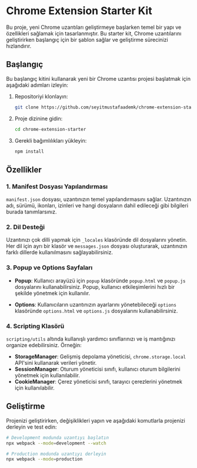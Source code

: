 # Chrome Extension Starter Kit
Bu proje, yeni Chrome uzantıları geliştirmeye başlarken temel bir yapı ve özellikleri 
sağlamak için tasarlanmıştır. Bu starter kit, Chrome uzantılarını geliştirirken başlangıç 
için bir şablon sağlar ve geliştirme sürecinizi hızlandırır.

## Başlangıç
Bu başlangıç kitini kullanarak yeni bir Chrome uzantısı projesi başlatmak için aşağıdaki
 adımları izleyin:

1. Repositoriyi klonlayın:
    ```bash
    git clone https://github.com/seyitmustafaademk/chrome-extension-starter-kit
    ```

2. Proje dizinine gidin:
    ```bash
    cd chrome-extension-starter
    ```

3. Gerekli bağımlılıkları yükleyin:
    ```bash
    npm install
    ```



## Özellikler

### 1. Manifest Dosyası Yapılandırması
`manifest.json` dosyası, uzantınızın temel yapılandırmasını sağlar. Uzantınızın adı, sürümü, 
ikonları, izinleri ve hangi dosyaların dahil edileceği gibi bilgileri burada tanımlarsınız.

### 2. Dil Desteği
Uzantınızı çok dilli yapmak için `_locales` klasöründe dil dosyalarını yönetin. Her dil için 
ayrı bir klasör ve `messages.json` dosyası oluşturarak, uzantınızın farklı dillerde 
kullanılmasını sağlayabilirsiniz.

### 3. Popup ve Options Sayfaları
- **Popup**: Kullanıcı arayüzü için `popup` klasöründe `popup.html` ve `popup.js` dosyalarını 
 kullanabilirsiniz. Popup, kullanıcı etkileşimlerini hızlı bir şekilde yönetmek için kullanılır.

- **Options**: Kullanıcıların uzantınızın ayarlarını yönetebileceği `options` klasöründe 
 `options.html` ve `options.js` dosyalarını kullanabilirsiniz.

### 4. Scripting Klasörü

`scripting/utils` altında kullanışlı yardımcı sınıflarınızı ve iş mantığınızı organize 
 edebilirsiniz. Örneğin:

- **StorageManager**: Gelişmiş depolama yöneticisi, `chrome.storage.local` API'sini 
 kullanarak verileri yönetir.
- **SessionManager**: Oturum yöneticisi sınıfı, kullanıcı oturum bilgilerini yönetmek 
 için kullanılabilir.
- **CookieManager**: Çerez yöneticisi sınıfı, tarayıcı çerezlerini yönetmek için 
 kullanılabilir.

## Geliştirme
Projenizi geliştirirken, değişiklikleri yapın ve aşağıdaki komutlarla projenizi derleyin 
ve test edin:

```bash
# Development modunda uzantıyı başlatın
npx webpack --mode=development --watch
```

```bash
# Production modunda uzantıyı derleyin
npx webpack --mode=production
```